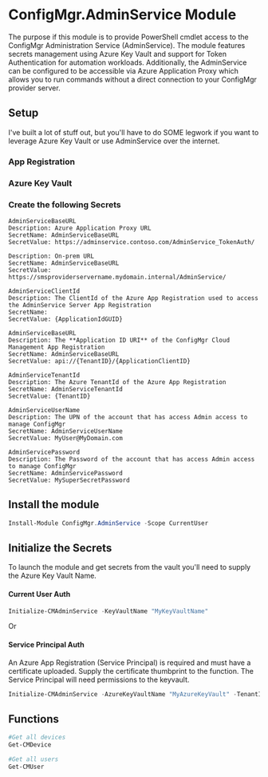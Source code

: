 # ConfigMgr.AdminService Module

The purpose if this module is to provide PowerShell cmdlet access to the ConfigMgr Administration Service (AdminService). The module features secrets management using Azure Key Vault and support for Token Authentication for automation workloads. Additionally, the AdminService can be configured to be accessible via Azure Application Proxy which allows you to run commands without a direct connection to your ConfigMgr provider server.

## Setup

I've built a lot of stuff out, but you'll have to do SOME legwork if you want to leverage Azure Key Vault or use AdminService over the internet.

### App Registration

### Azure Key Vault

### Create the following Secrets

```plaintext
AdminServiceBaseURL
Description: Azure Application Proxy URL
SecretName: AdminServiceBaseURL
SecretValue: https://adminservice.contoso.com/AdminService_TokenAuth/

Description: On-prem URL
SecretName: AdminServiceBaseURL
SecretValue: https://smsproviderservername.mydomain.internal/AdminService/

AdminServiceClientId
Description: The ClientId of the Azure App Registration used to access the AdminService Server App Registration
SecretName: 
SecretValue: {ApplicationIdGUID}

AdminServiceBaseURL
Description: The **Application ID URI** of the ConfigMgr Cloud Management App Registration
SecretName: AdminServiceBaseURL
SecretValue: api://{TenantID}/{ApplicationClientID}

AdminServiceTenantId
Description: The Azure TenantId of the Azure App Registration
SecretName: AdminServiceTenantId
SecretValue: {TenantID}

AdminServiceUserName
Description: The UPN of the account that has access Admin access to manage ConfigMgr
SecretName: AdminServiceUserName
SecretValue: MyUser@MyDomain.com

AdminServicePassword
Description: The Password of the account that has access Admin access to manage ConfigMgr
SecretName: AdminServicePassword
SecretValue: MySuperSecretPassword
```

## Install the module

```powershell
Install-Module ConfigMgr.AdminService -Scope CurrentUser
```

## Initialize the Secrets

To launch the module and get secrets from the vault you'll need to supply the Azure Key Vault Name.

#### Current User Auth

```powershell
Initialize-CMAdminService -KeyVaultName "MyKeyVaultName"
```

Or
#### Service Principal Auth

An Azure App Registration (Service Principal) is required and must have a certificate uploaded. Supply the certificate thumbprint to the function. The Service Principal will need permissions to the keyvault.

```powershell
Initialize-CMAdminService -AzureKeyVaultName "MyAzureKeyVault" -TenantId "{TenantId}" -ApplicationId "{TenantId}" -CertificateThumbprint "2J3H23KKDD4IJDJDIW34JWK3JK23M32KK3N23"
```

## Functions

```powershell
#Get all devices
Get-CMDevice

#Get all users
Get-CMUser
```
